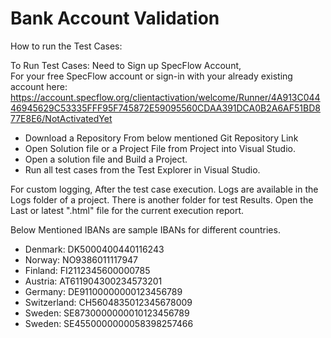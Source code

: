 # Bank Account Validation

How to run the Test Cases:

To Run Test Cases: Need to Sign up SpecFlow Account,  
For your free SpecFlow account or sign-in with your already existing account here:
https://account.specflow.org/clientactivation/welcome/Runner/4A913C04446945629C53335FFF95F745872E59095560CDAA391DCA0B2A6AF51BD877E8E6/NotActivatedYet

- Download a Repository From below mentioned Git Repository Link
- Open Solution file or a Project File from Project into Visual Studio. 
- Open a solution file and Build a Project.
- Run all test cases from the Test Explorer in Visual Studio.

For custom logging, After the test case execution. Logs are available in the Logs folder of a project. 
There is another folder for test Results. Open the Last or latest ".html" file for the current execution report. 

Below Mentioned IBANs are sample IBANs for different countries.  
- Denmark:      	DK5000400440116243
- Norway:	        NO9386011117947
- Finland:	      FI2112345600000785
- Austria:      	AT611904300234573201
- Germany:	      DE91100000000123456789
- Switzerland:  	CH5604835012345678009
- Sweden:	        SE8730000000010123456789
- Sweden:	        SE4550000000058398257466



